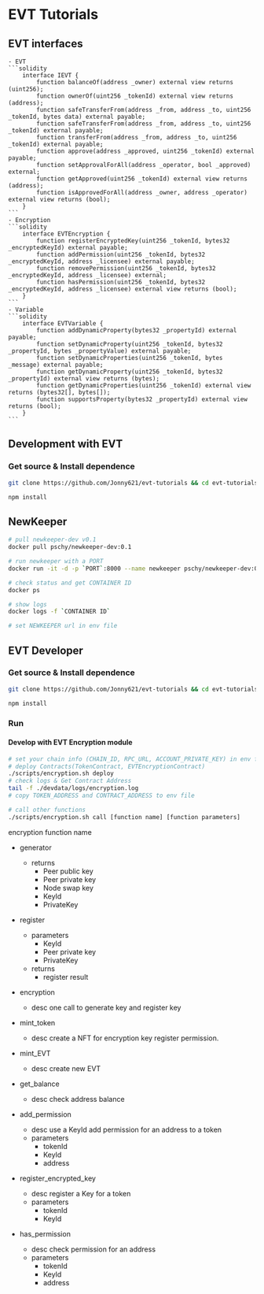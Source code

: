 # EVT Tutorials

## EVT interfaces
    - EVT
    ```solidity
        interface IEVT {
            function balanceOf(address _owner) external view returns (uint256);
            function ownerOf(uint256 _tokenId) external view returns (address);
            function safeTransferFrom(address _from, address _to, uint256 _tokenId, bytes data) external payable;
            function safeTransferFrom(address _from, address _to, uint256 _tokenId) external payable;
            function transferFrom(address _from, address _to, uint256 _tokenId) external payable;
            function approve(address _approved, uint256 _tokenId) external payable;
            function setApprovalForAll(address _operator, bool _approved) external;
            function getApproved(uint256 _tokenId) external view returns (address);
            function isApprovedForAll(address _owner, address _operator) external view returns (bool);
        }
    ```
    - Encryption
    ```solidity
        interface EVTEncryption {
            function registerEncryptedKey(uint256 _tokenId, bytes32 _encryptedKeyId) external payable;
            function addPermission(uint256 _tokenId, bytes32 _encryptedKeyId, address _licensee) external payable;
            function removePermission(uint256 _tokenId, bytes32 _encryptedKeyId, address _licensee) external;
            function hasPermission(uint256 _tokenId, bytes32 _encryptedKeyId, address _licensee) external view returns (bool);
        }
    ```
    - Variable
    ```solidity
        interface EVTVariable {
            function addDynamicProperty(bytes32 _propertyId) external payable;
            function setDynamicProperty(uint256 _tokenId, bytes32 _propertyId, bytes _propertyValue) external payable;
            function setDynamicProperties(uint256 _tokenId, bytes _message) external payable;
            function getDynamicProperty(uint256 _tokenId, bytes32 _propertyId) external view returns (bytes);
            function getDynamicProperties(uint256 _tokenId) external view returns (bytes32[], bytes[]);
            function supportsProperty(bytes32 _propertyId) external view returns (bool);
        }
    ```

## Development with EVT

### Get source & Install dependence
```bash
git clone https://github.com/Jonny621/evt-tutorials && cd evt-tutorials/dev

npm install
```


## NewKeeper

```bash
# pull newkeeper-dev v0.1
docker pull pschy/newkeeper-dev:0.1

# run newkeeper with a PORT
docker run -it -d -p `PORT`:8000 --name newkeeper pschy/newkeeper-dev:0.1

# check status and get CONTAINER ID
docker ps

# show logs
docker logs -f `CONTAINER ID`

# set NEWKEEPER url in env file 

```


## EVT Developer

### Get source & Install dependence
```bash
git clone https://github.com/Jonny621/evt-tutorials && cd evt-tutorials/dev

npm install

```

### Run

#### Develop with EVT Encryption module
```bash
# set your chain info (CHAIN_ID, RPC_URL, ACCOUNT_PRIVATE_KEY) in env file
# deploy Contracts(TokenContract, EVTEncryptionContract)
./scripts/encryption.sh deploy
# check logs & Get Contract Address
tail -f ./devdata/logs/encryption.log
# copy TOKEN_ADDRESS and CONTRACT_ADDRESS to env file

# call other functions
./scripts/encryption.sh call [function name] [function parameters]

```
encryption function name
- generator
  - returns
    - Peer public key
    - Peer private key
    - Node swap key
    - KeyId
    - PrivateKey
    
- register
  - parameters
    - KeyId
    - Peer private key
    - PrivateKey
  - returns
    - register result

- encryption
  - desc
    one call to generate key and register key

- mint_token
  - desc
    create a NFT for encryption key register permission.

- mint_EVT
  - desc
    create new EVT

- get_balance
  - desc
    check address balance

- add_permission
  - desc
    use a KeyId add permission for an address to a token
  - parameters
    - tokenId
    - KeyId
    - address
    
- register_encrypted_key
  - desc
    register a Key for a token
  - parameters
    - tokenId
    - KeyId
    
- has_permission
  - desc
    check permission for an address
  - parameters
    - tokenId
    - KeyId
    - address

